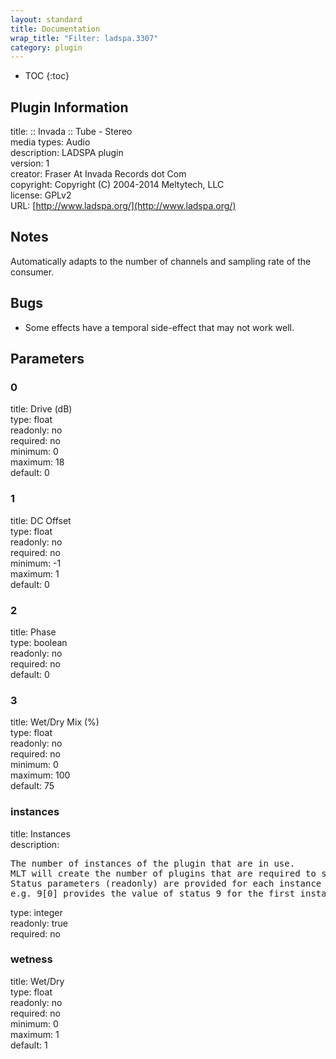 ```yaml
---
layout: standard
title: Documentation
wrap_title: "Filter: ladspa.3307"
category: plugin
---
```

* TOC
{:toc}

## Plugin Information

title: :: Invada :: Tube - Stereo  
media types:
Audio  
description: LADSPA plugin  
version: 1  
creator: Fraser At Invada Records dot Com  
copyright: Copyright (C) 2004-2014 Meltytech, LLC  
license: GPLv2  
URL: [http://www.ladspa.org/](http://www.ladspa.org/)  

## Notes

Automatically adapts to the number of channels and sampling rate of the consumer.

## Bugs

* Some effects have a temporal side-effect that may not work well.


## Parameters

### 0

title: Drive (dB)    
type: float  
readonly: no  
required: no  
minimum: 0  
maximum: 18  
default: 0  

### 1

title: DC Offset    
type: float  
readonly: no  
required: no  
minimum: -1  
maximum: 1  
default: 0  

### 2

title: Phase    
type: boolean  
readonly: no  
required: no  
default: 0  

### 3

title: Wet/Dry Mix (%)    
type: float  
readonly: no  
required: no  
minimum: 0  
maximum: 100  
default: 75  

### instances

title: Instances    
description:
<pre>
The number of instances of the plugin that are in use.
MLT will create the number of plugins that are required to support the number of audio channels.
Status parameters (readonly) are provided for each instance and are accessed by specifying the instance number after the identifier (starting at zero).
e.g. 9[0] provides the value of status 9 for the first instance.
</pre>
type: integer  
readonly: true  
required: no  

### wetness

title: Wet/Dry    
type: float  
readonly: no  
required: no  
minimum: 0  
maximum: 1  
default: 1  

